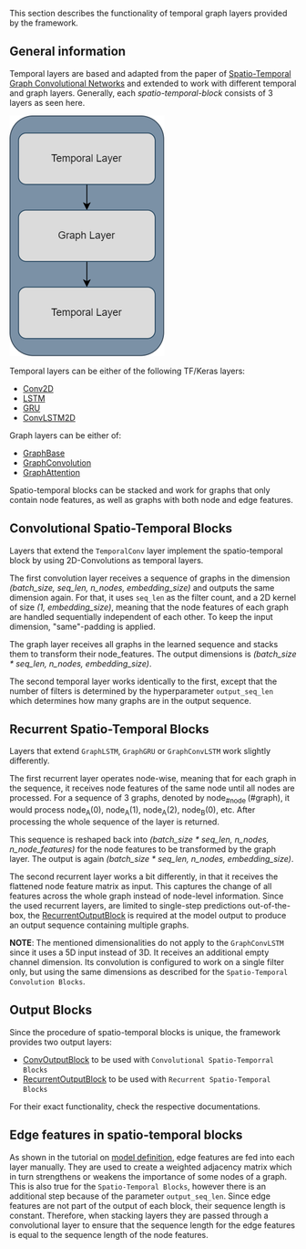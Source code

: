 This section describes the functionality of temporal graph layers provided by the framework.

## General information

Temporal layers are based and adapted from the paper of [Spatio-Temporal Graph Convolutional Networks](https://www.ijcai.org/proceedings/2018/0505.pdf)
and extended to work with different temporal and graph layers. Generally, each _spatio-temporal-block_ consists of 3
layers as seen here.

![Architecture of spatio-temporal block](../img/Spatio-temporal-block.png)

Temporal layers can be either of the following TF/Keras layers:

- [Conv2D](https://www.tensorflow.org/api_docs/python/tf/keras/layers/Conv2D)
- [LSTM](https://www.tensorflow.org/api_docs/python/tf/keras/layers/LSTM)
- [GRU](https://www.tensorflow.org/api_docs/python/tf/keras/layers/GRU)
- [ConvLSTM2D](https://www.tensorflow.org/api_docs/python/tf/keras/layers/ConvLSTM2D)

Graph layers can be either of:

- [GraphBase](../../layers/static_layers#graphs_on_grids.layers.base.GraphBase)
- [GraphConvolution](../../layers/static_layers#graphs_on_grids.layers.conv.GraphConvolution)
- [GraphAttention](../../layers/static_layers#graphs_on_grids.layers.attention.GraphAttention)

Spatio-temporal blocks can be stacked and work for graphs that only contain node features, as well as graphs
with both node and edge features.

## Convolutional Spatio-Temporal Blocks

Layers that extend the `TemporalConv` layer implement the spatio-temporal block by using 2D-Convolutions as temporal layers.

The first convolution layer receives a sequence of graphs in the dimension _(batch_size, seq_len, n_nodes, embedding_size)_
and outputs the same dimension again. For that, it uses `seq_len` as the filter count, and a 2D kernel of size _(1, embedding_size)_,
meaning that the node features of each graph are handled sequentially independent of each other. To keep the input dimension,
"same"-padding is applied.

The graph layer receives all graphs in the learned sequence and stacks them to transform their node_features. The output 
dimensions is _(batch_size * seq_len, n_nodes, embedding_size)_.

The second temporal layer works identically to the first, except that the number of filters is determined by the 
hyperparameter `output_seq_len` which determines how many graphs are in the output sequence.

## Recurrent Spatio-Temporal Blocks
Layers that extend `GraphLSTM`, `GraphGRU` or `GraphConvLSTM` work slightly differently.

The first recurrent layer operates node-wise, meaning that for each graph in the sequence, it receives
node features of the same node until all nodes are processed. For a sequence of 3 graphs, denoted by node<sub>#node
</sub>(#graph), it would process node<sub>A</sub>(0), node<sub>A</sub>(1), node<sub>A</sub>(2), node<sub>B</sub>(0),
etc. After processing the whole sequence of the layer is returned.

This sequence is reshaped back into _(batch_size * seq_len, n_nodes, n_node_features)_ for the node features to be 
transformed by the graph layer. The output is again _(batch_size * seq_len, n_nodes, embedding_size)_. 

The second recurrent layer works a bit differently, in that it receives the flattened node feature matrix as input. This
captures the change of all features across the whole graph instead of node-level information. Since the used recurrent
layers, are limited to single-step predictions out-of-the-box, the 
[RecurrentOutputBlock](../../layers/temporal_layers/#graphs_on_grids.layers.temporal.output_layer.RecurrentOutputBlock)
is required at the model output to produce an output sequence containing multiple graphs.

**NOTE**: The mentioned dimensionalities do not apply to the `GraphConvLSTM` since it uses a 5D input instead of 3D. It 
receives an additional empty channel dimension. Its convolution is configured to work on a single filter only, but
using the same dimensions as described for the `Spatio-Temporal Convolution Blocks`.

## Output Blocks
Since the procedure of spatio-temporal blocks is unique, the framework provides two output layers:

- [ConvOutputBlock](../../layers/temporal_layers/#graphs_on_grids.layers.temporal.output_layer.ConvOutputBlock) to be used with 
`Convolutional Spatio-Temporral Blocks`
- [RecurrentOutputBlock](../../layers/temporal_layers/#graphs_on_grids.layers.temporal.output_layer.RecurrentOutputBlock) to be used
with `Recurrent Spatio-Temporal Blocks`

For their exact functionality, check the respective documentations.

## Edge features in spatio-temporal blocks
As shown in the tutorial on [model definition](../model_definition), edge features are fed into each layer manually.
They are used to create a weighted adjacency matrix which in turn strengthens or weakens
the importance of some nodes of a graph. This is also true for the `Spatio-Temporal Blocks`, however there is an 
additional step because of the parameter `output_seq_len`. Since edge features are not part of the output of each block,
their sequence length is constant. Therefore, when stacking layers they are passed through a convolutional layer
to ensure that the sequence length for the edge features is equal to the sequence length of the node features. 